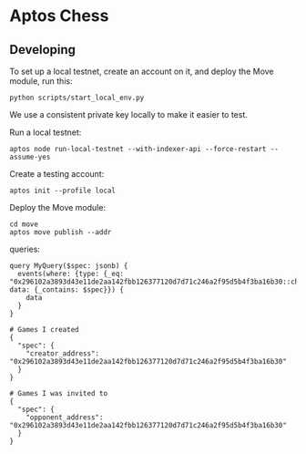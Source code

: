 # Aptos Chess

## Developing
To set up a local testnet, create an account on it, and deploy the Move module, run this:
```
python scripts/start_local_env.py
```

We use a consistent private key locally to make it easier to test.

Run a local testnet:
```
aptos node run-local-testnet --with-indexer-api --force-restart --assume-yes
```

Create a testing account:
```
aptos init --profile local
```

Deploy the Move module:
```
cd move
aptos move publish --addr
```

queries:
```
query MyQuery($spec: jsonb) {
  events(where: {type: {_eq: "0x296102a3893d43e11de2aa142fbb126377120d7d71c246a2f95d5b4f3ba16b30::chess::GameCreatedEvent"}, data: {_contains: $spec}}) {
    data
  }
}
```
```
# Games I created
{
  "spec": {
    "creator_address": "0x296102a3893d43e11de2aa142fbb126377120d7d71c246a2f95d5b4f3ba16b30"
  }
}
```
```
# Games I was invited to
{
  "spec": {
    "opponent_address": "0x296102a3893d43e11de2aa142fbb126377120d7d71c246a2f95d5b4f3ba16b30"
  }
}
```
